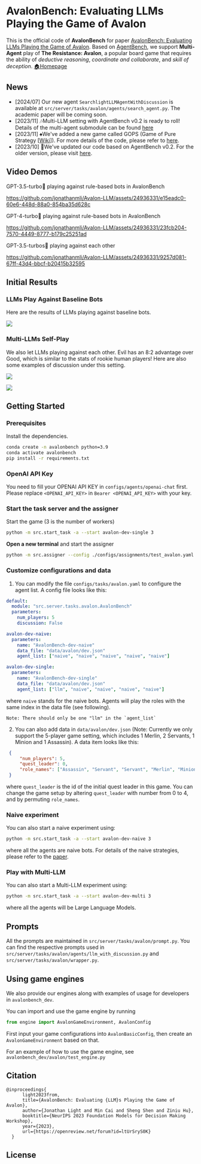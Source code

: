 # AvalonBench: Evaluating LLMs Playing the Game of Avalon

This is the official code of **AvalonBench** for paper [AvalonBench: Evaluating LLMs Playing the Game of Avalon](https://browse.arxiv.org/pdf/2310.05036.pdf). Based on [AgentBench](https://github.com/THUDM/AgentBench), we support **Multi-Agent** play of **The Resistance: Avalon**, a popular board game that requires the ability of *deductive reasoning*, *coordinate and collaborate*, and *skill of deception*. [🏠Homepage](https://avalonbench.github.io)


## News

- [2024/07] Our new agent `SearchlightLLMAgentWithDiscussion` is available at `src/server/tasks/avalon/agents/search_agent.py`. The academic paper will be coming soon.
- [2023/11] 🎶Multi-LLM setting with AgentBench v0.2 is ready to roll! Details of the multi-agent submodule can be found [here](https://github.com/jonathanmli/Avalon-LLM/tree/main/multi_agent)
- [2023/11] ♠️We've added a new game called GOPS (Game of Pure Strategy [[Wiki](https://en.wikipedia.org/wiki/Goofspiel)]). For more details of the code, please refer to [here](https://github.com/jonathanmli/Avalon-LLM/tree/main/src/server/tasks/GOPS).
- [2023/10] 🤖We've updated our code based on AgentBench v0.2. For the older version, please visit [here](https://github.com/jonathanmli/Avalon-LLM/tree/v0.1).

## Video Demos

GPT-3.5-turbo🤖 playing against rule-based bots in AvalonBench

https://github.com/jonathanmli/Avalon-LLM/assets/24936331/e15eadc0-60e6-448d-88a0-854ba35d628c

GPT-4-turbo🤖 playing against rule-based bots in AvalonBench

https://github.com/jonathanmli/Avalon-LLM/assets/24936331/23fcb204-7570-4449-8777-b179c25251ad

GPT-3.5-turbos🤖 playing against each other


https://github.com/jonathanmli/Avalon-LLM/assets/24936331/9257d081-67ff-43d4-bbcf-b20415b32595




## Initial Results

### LLMs Play Against Baseline Bots

Here are the results of LLMs playing against baseline bots.

![](./assets/sinlge_results.png)


### Multi-LLMs Self-Play

We also let LLMs playing against each other. Evil has an 8:2 advantage over Good, which is similar to the stats of rookie human players! Here are also some examples of discussion under this setting.

![](./assets/discussion1.png)

![](./assets/discussion2.png)

## Getting Started

### Prerequisites

Install the dependencies.

```bash
conda create -n avalonbench python=3.9
conda activate avalonbench
pip install -r requirements.txt
```

### OpenAI API Key

You need to fill your OPENAI API KEY in `configs/agents/openai-chat` first. Please replace `<OPENAI_API_KEY>` in `Bearer <OPENAI_API_KEY>` with your key.

### Start the task server and the assigner

Start the game (3 is the number of workers)
```bash
python -m src.start_task -a --start avalon-dev-single 3
```
**Open a new terminal** and start the assigner
```bash
python -m src.assigner --config ./configs/assignments/test_avalon.yaml
```

### Customize configurations and data

1. You can modify the file `configs/tasks/avalon.yaml` to configure the agent list. A config file looks like this:
```yaml
default:
  module: "src.server.tasks.avalon.AvalonBench"
  parameters:
    num_players: 5
    discussion: False

avalon-dev-naive:
  parameters:
    name: "AvalonBench-dev-naive"
    data_file: "data/avalon/dev.json"
    agent_list: ["naive", "naive", "naive", "naive", "naive"]

avalon-dev-single:
  parameters:
    name: "AvalonBench-dev-single"
    data_file: "data/avalon/dev.json"
    agent_list: ["llm", "naive", "naive", "naive", "naive"]
```
where `naive` stands for the naive bots. Agents will play the roles with the same index in the data file (see following).
```plaintext
Note: There should only be one "llm" in the `agent_list`
```

2. You can also add data in `data/avalon/dev.json` (Note: Currently we only support the 5-player game setting, which includes 1 Merlin, 2 Servants, 1 Minion and 1 Assassin). A data item looks like this:

```json
 {
     "num_players": 5,
     "quest_leader": 0,
     "role_names": ["Assassin", "Servant", "Servant", "Merlin", "Minion"]
 }
```
where `quest_leader` is the id of the initial quest leader in this game. You can change the game setup by altering `quest_leader` with number from 0 to 4, and by permuting `role_names`.

### Naive experiment

You can also start a naive experiment using:
```bash
python -m src.start_task -a --start avalon-dev-naive 3
```
where all the agents are naive bots. For details of the naive strategies, please refer to the [paper](https://arxiv.org/pdf/2310.05036.pdf).

### Play with Multi-LLM

You can also start a Multi-LLM experiment using:
```bash
python -m src.start_task -a --start avalon-dev-multi 3
```
where all the agents will be Large Language Models.

## Prompts

All the prompts are maintained in `src/server/tasks/avalon/prompt.py`. You can find the respective prompts used in `src/server/tasks/avalon/agents/llm_with_discussion.py` and `src/server/tasks/avalon/wrapper.py`.

## Using game engines

We also provide our engines along with examples of usage for developers in `avalonbench_dev`.

You can import and use the game engine by running
```python
from engine import AvalonGameEnvironment, AvalonConfig
```
First input your game configurations into `AvalonBasicConfig`, then create an `AvalonGameEnvironment` based on that.

For an example of how to use the game engine, see `avalonbench_dev/avalon/test_engine.py`

<!-- ## Authors -->

## Citation

```
@inproceedings{
      light2023from,
      title={AvalonBench: Evaluating {LLM}s Playing the Game of Avalon},
      author={Jonathan Light and Min Cai and Sheng Shen and Ziniu Hu},
      booktitle={NeurIPS 2023 Foundation Models for Decision Making Workshop},
      year={2023},
      url={https://openreview.net/forum?id=ltUrSryS0K}
  }
```

## License


